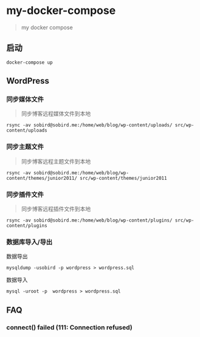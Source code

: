 # my-docker-compose

> my docker compose

## 启动
```
docker-compose up
```

## WordPress

### 同步媒体文件
> 同步博客远程媒体文件到本地

```
rsync -av sobird@sobird.me:/home/web/blog/wp-content/uploads/ src/wp-content/uploads
```

### 同步主题文件
> 同步博客远程主题文件到本地
```
rsync -av sobird@sobird.me:/home/web/blog/wp-content/themes/junior2011/ src/wp-content/themes/junior2011
```

### 同步插件文件
> 同步博客远程插件文件到本地
```
rsync -av sobird@sobird.me:/home/web/blog/wp-content/plugins/ src/wp-content/plugins
```

### 数据库导入/导出

数据导出
```
mysqldump -usobird -p wordpress > wordpress.sql
```

数据导入
```
mysql -uroot -p  wordpress > wordpress.sql
```


## FAQ
### connect() failed (111: Connection refused)